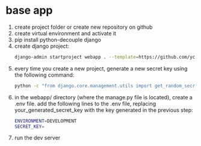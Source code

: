 # base app

1. create project folder or create new repository on github
2. create virtual environment and activate it
3. pip install python-decouple django
4. create django project:
   ```bash
   django-admin startproject webapp . --template=https://github.com/ycisir/base-app/archive/refs/heads/main.zip
   ```
5. every time you create a new project, generate a new secret key using the following command:
   ```bash
   python -c "from django.core.management.utils import get_random_secret_key; print(get_random_secret_key())"
   ```
6. in the webapp/ directory (where the manage.py file is located), create a .env file. add the following lines to the .env file, replacing your_generated_secret_key with the key generated in the previous step:
   ```bash
   ENVIRONMENT=DEVELOPMENT
   SECRET_KEY=
   ```
7. run the dev server
